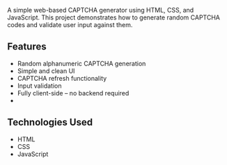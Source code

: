 A simple web-based CAPTCHA generator using HTML, CSS, and JavaScript. This project demonstrates how to generate random CAPTCHA codes and validate user input against them.

## Features

- Random alphanumeric CAPTCHA generation
- Simple and clean UI
- CAPTCHA refresh functionality
- Input validation
- Fully client-side – no backend required
- 
## Technologies Used

- HTML
- CSS
- JavaScript
